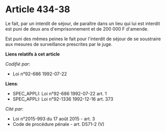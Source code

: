 # Article 434-38

Le fait, par un interdit de séjour, de paraître dans un lieu qui lui est interdit est puni de deux ans d'emprisonnement et de
200 000 F d'amende.

Est puni des mêmes peines le fait pour l'interdit de séjour de se soustraire aux mesures de surveillance prescrites par le
juge.

**Liens relatifs à cet article**

_Codifié par_:

  - Loi n°92-686 1992-07-22

**Liens**:

  - SPEC_APPLI: Loi n°92-686 1992-07-22 art. 1
  - SPEC_APPLI: Loi n°92-1336 1992-12-16 art. 373

_Cité par_:

  - Loi n°2015-993 du 17 août 2015 - art. 3
  - Code de procédure pénale - art. D571-2 (V)
